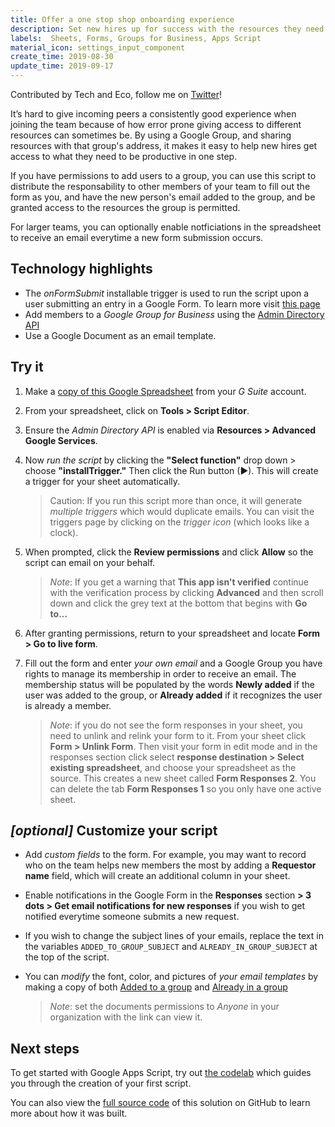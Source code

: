 ```yaml
---
title: Offer a one stop shop onboarding experience
description: Set new hires up for success with the resources they need
labels:  Sheets, Forms, Groups for Business, Apps Script
material_icon: settings_input_component
create_time: 2019-08-30
update_time: 2019-09-17
---
```

Contributed by Tech and Eco, follow me on
[Twitter](https://twitter.com/TechandEco)!

It’s hard to give incoming peers a consistently good experience when joining
the team because of how error prone giving access to different resources can
sometimes be. By using a Google Group, and sharing resources with that group's
address, it makes it easy to help new hires get access to what they need to be
productive in one step.

If you have permissions to add users to a group, you
can use this script to distribute the responsability to other members of your
team to fill out the form as you, and have the new person's email added to
the group, and be granted access to the resources the group is permitted.

For larger teams, you can optionally enable notficiations in the spreadsheet
to receive an email everytime a new form submission occurs.

## Technology highlights

- The _onFormSubmit_ installable trigger is used to run the script upon
  a user submitting an entry in a Google Form. To learn more visit
  [this page](https://developers.google.com/apps-script/reference/script/form-trigger-builder#onFormSubmit())
- Add members to a _Google Group for Business_ using the
  [Admin Directory API](https://developers.google.com/apps-script/advanced/admin-sdk-directory)
- Use a Google Document as an email template.

## Try it

1. Make a [copy of this Google Spreadsheet](https://docs.google.com/spreadsheets/d/1MH_cyvP_0DVTsQ0A606Tx3vuQU_2kjpbDCs_AhRH1lA/copy) from your _G Suite_ account.
1. From your spreadsheet, click on **Tools > Script Editor**.
1. Ensure the _Admin Directory API_ is enabled via
   **Resources > Advanced Google Services**.
1. Now _run the script_ by clicking the **"Select function"** drop down >
   choose **"installTrigger."** Then click the Run button (►).
   This will create a trigger for your sheet automatically.

   > Caution: If you run this script more than once, it will generate
   > _multiple triggers_ which would duplicate emails. You can visit the
   > triggers page by clicking on the _trigger icon_ (which looks like a
   > clock).

1. When prompted, click the **Review permissions** and click **Allow** so the
   script can email on your behalf.

   > _Note_: If you get a warning that **This app isn't verified** continue
   > with the verification process by clicking **Advanced** and then scroll
   > down and click the grey text at the bottom that begins with **Go to...**

1. After granting permissions, return to your spreadsheet and locate
   **Form > Go to live form**.
1. Fill out the form and enter *your own email* and a Google Group you have
   rights to manage its membership in order to receive an email.
   The membership status will be populated by the words **Newly added** if the
   user was added to the group, or **Already added** if it recognizes the user
   is already a member.
   > _Note_: if you do not see the form responses in your sheet, you need to
   > unlink and relink your form to it. From your sheet click
   > **Form > Unlink Form**. Then visit your form in edit mode and in the
   > responses section click select
   > **response destination > Select existing spreadsheet**, and choose
   > your spreadsheet as the source. This creates a new sheet called
   > **Form Responses 2**. You can delete the tab **Form Responses 1**
   > so you only have one active sheet.

## _[optional]_ Customize your script

- Add _custom fields_ to the form. For example, you may want
  to record who on the team helps new members the most by adding a
  **Requestor name** field, which will create an additional column in your
  sheet.

- Enable notifications in the Google Form in the
  **Responses** section **> 3 dots > Get email notifications for new responses**
  if you wish to get notified everytime someone submits a new request.

- If you wish to change the subject lines of your emails, replace
  the text in the variables `ADDED_TO_GROUP_SUBJECT` and
  `ALREADY_IN_GROUP_SUBJECT` at the top of the script.

- You can _modify_ the font, color, and pictures of
  _your email templates_ by making a copy of both
  [Added to a group](https://docs.google.com/document/d/1-ajkkIP8gUWqMcnpXhkqwlM_2Y18USLdJ-pFZdDEZ70/edit?usp=sharing) and [Already in a group](https://docs.google.com/document/d/11AO7vwk6179ohuxGO_NXSoDB0m_H5e-5XEtwiWRVNOM/edit?usp=sharing)
  > _Note_: set the documents permissions to _Anyone_ in your organization with
  > the link can view it.

## Next steps

To get started with Google Apps Script, try out [the codelab][codelab]
which guides you through the creation of your first script.

You can also view the [full source code][github] of this solution on GitHub to
learn more about how it was built.

[codelab]: https://codelabs.developers.google.com/codelabs/apps-script-intro
[github]: https://github.com/gsuitedevs/solutions/blob/master/group-membership-form
